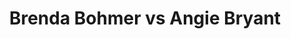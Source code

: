 ---
title: Brenda Bohmer vs Angie Bryant
player1:
  name: Bohmer, Brenda
  percent: 84
  wins: 1
  losses: 0
player2:
  name: Bryant, Angie
  percent: 76
  wins: 0
  losses: 1
games:
- player1:
    team: AB
    position: Second
    percent: 84
    win: 1
    loss: 0
  player2:
    team: NS
    position: Third
    percent: 76
    win: 0
    loss: 1
  event: Hearts
  year: 1998
  draw: Round Robin(15)
  score: AB 6 - NS 3
- player1:
    team: BOR
    position: Second
    percent: 79
    win: 0
    loss: 1
  player2:
    team: MAT
    position: Third
    percent: 73
    win: 1
    loss: 0
  event: Trials (Women)
  year: 1997
  draw: Round Robin(8)
  score: MAT 6 - BOR 3
---